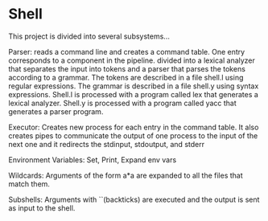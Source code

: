 # Shell

This project is divided into several subsystems...

Parser: reads a command line and creates a command table. One entry corresponds to a component in the pipeline. divided into a lexical analyzer that separates the input into tokens and a parser that parses the tokens according to a grammar.
The tokens are described in a file shell.l using regular expressions.
The grammar is described in a file shell.y using syntax expressions.
Shell.l is processed with a program called lex that generates a lexical analyzer.
Shell.y is processed with a program called yacc that generates a parser program.

Executor: Creates new process for each entry in the command table. It also creates pipes to communicate the output of one process to the input of the next one and it redirects the stdinput, stdoutput, and stderr

Environment Variables: Set, Print, Expand env vars

Wildcards: Arguments of the form a*a are expanded to all the files that match them.

Subshells: Arguments with ``(backticks) are executed and the output is sent as input to the shell.

